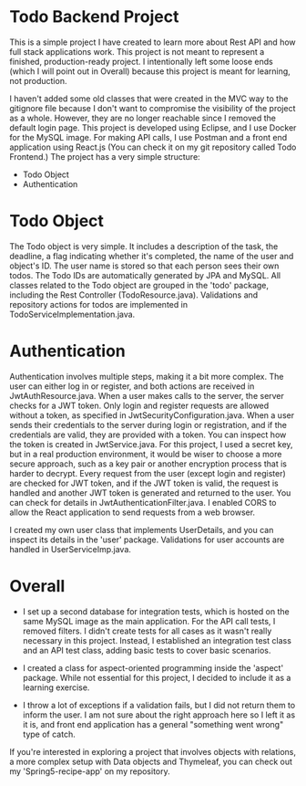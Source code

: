 # Todo Backend Project

This is a simple project I have created to learn more about Rest API and how full stack applications work. This project is not meant to represent a finished, production-ready project. I intentionally left some loose ends (which I will point out in Overall) because this project is meant for learning, not production.  

I haven't added some old classes that were created in the MVC way to the gitignore file because I don't want to compromise the visibility of the project as a whole. However, they are no longer reachable since I removed the default login page.
This project is developed using Eclipse, and I use Docker for the MySQL image. For making API calls, I use Postman and a front end application using React.js (You can check it on my git repository called Todo Frontend.) The project has a very simple structure:


- Todo Object
- Authentication

# Todo Object

The Todo object is very simple. It includes a description of the task, the deadline, a flag indicating whether it's completed, the name of the user and object's ID. The user name is stored so that each person sees their own todos. The Todo IDs are automatically generated by JPA and MySQL. All classes related to the Todo object are grouped in the 'todo' package, including the Rest Controller (TodoResource.java). Validations and repository actions for todos are implemented in TodoServiceImplementation.java.

# Authentication

Authentication involves multiple steps, making it a bit more complex. The user can either log in or register, and both actions are received in JwtAuthResource.java. When a user makes calls to the server, the server checks for a JWT token. Only login and register requests are allowed without a token, as specified in JwtSecurityConfiguration.java. When a user sends their credentials to the server during login or registration, and if the credentials are valid, they are provided with a token. You can inspect how the token is created in JwtService.java. For this project, I used a secret key, but in a real production environment, it would be wiser to choose a more secure approach, such as a key pair or another encryption process that is harder to decrypt. Every request from the user (except login and register) are checked for JWT token, and if the JWT token is valid, the request is handled and another JWT token is generated and returned to the user. You can check for details in JwtAuthenticationFilter.java. I enabled CORS to allow the React application to send requests from a web browser.

I created my own user class that implements UserDetails, and you can inspect its details in the 'user' package. Validations for user accounts are handled in UserServiceImp.java.  

# Overall

- I set up a second database for integration tests, which is hosted on the same MySQL image as the main application. For the API call tests, I removed filters. I didn't create tests for all cases as it wasn't really necessary in this project. Instead, I established an integration test class and an API test class, adding basic tests to cover basic scenarios.  

- I created a class for aspect-oriented programming inside the 'aspect' package. While not essential for this project, I decided to include it as a learning exercise.  

- I throw a lot of exceptions if a validation fails, but I did not return them to inform the user. I am not sure about the right approach here so I left it as it is, and front end application has a general "something went wrong" type of catch.    

If you're interested in exploring a project that involves objects with relations, a more complex setup with Data objects and Thymeleaf, you can check out my 'Spring5-recipe-app' on my repository. 